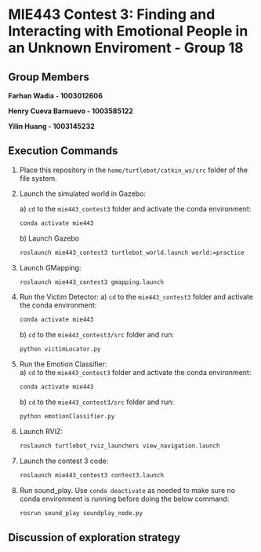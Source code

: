 # MIE443 Contest 3: Finding and Interacting with Emotional People in an Unknown Enviroment - Group 18
## Group Members
**Farhan Wadia - 1003012606**

**Henry Cueva Barnuevo - 1003585122**

**Yilin Huang - 1003145232**

## Execution Commands
1. Place this repository in the `home/turtlebot/catkin_ws/src` folder of the file system.

2. Launch the simulated world in Gazebo:
    
    a) `cd` to the `mie443_contest3` folder and activate the conda environment:
    ```bash
    conda activate mie443
    ```
    b) Launch Gazebo
    ```bash
    roslaunch mie443_contest3 turtlebot_world.launch world:=practice
    ```
3. Launch GMapping:
    ```bash
    roslaunch mie443_contest3 gmapping.launch
    ```
4. Run the Victim Detector:
    a) `cd` to the `mie443_contest3` folder and activate the conda environment:
    ```bash
    conda activate mie443
    ```
    b) `cd` to the `mie443_contest3/src` folder and run:
    ```bash
    python victimLocator.py
    ```
5. Run the Emotion Classifier:   
    a) `cd` to the `mie443_contest3` folder and activate the conda environment:
    ```bash
    conda activate mie443
    ```
    b) `cd` to the `mie443_contest3/src` folder and run:
    ```bash
    python emotionClassifier.py
    ```
6. Launch RVIZ:
    ```bash
    roslaunch turtlebot_rviz_launchers view_navigation.launch
    ```
7. Launch the contest 3 code:
    ```bash
    roslaunch mie443_contest3 contest3.launch
    ```
8. Run sound_play. Use `conda deactivate` as needed to make sure no conda environment is running before doing the below command:
    ```bash
    rosrun sound_play soundplay_node.py
    ```
## Discussion of exploration strategy

